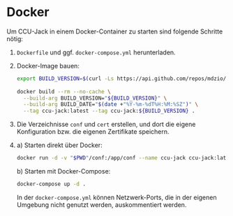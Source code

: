 # Docker

Um CCU-Jack in einem Docker-Container zu starten sind folgende Schritte nötig:

1. `Dockerfile` und ggf. `docker-compose.yml` herunterladen.
2. Docker-Image bauen:

   ```bash
   export BUILD_VERSION=$(curl -Ls https://api.github.com/repos/mdzio/ccu-jack/releases/latest | grep -oP '"tag_name": "v\K(.*)(?=")')
     
   docker build --rm --no-cache \
     --build-arg BUILD_VERSION="${BUILD_VERSION}" \
     --build-arg BUILD_DATE="$(date +"%Y-%m-%dT%H:%M:%SZ")" \
     --tag ccu-jack:latest --tag ccu-jack:${BUILD_VERSION} .
   ```
3. Die Verzeichnisse `conf` und `cert` erstellen, und dort die eigene Konfiguration bzw. die eigenen Zertifikate speichern. 
4. a) Starten direkt über Docker:
   ```bash
   docker run -d -v "$PWD"/conf:/app/conf --name ccu-jack ccu-jack:latest
   ```

   b) Starten mit Docker-Compose: 
   ```bash
   docker-compose up -d .
   ```
   In der `docker-compose.yml` können Netzwerk-Ports, die in der eigenen Umgebung nicht genutzt werden, auskommentiert werden.
